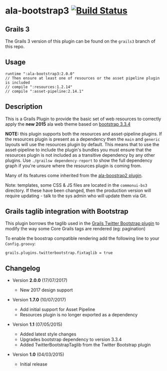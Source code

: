 ala-bootstrap3   [![Build Status](https://travis-ci.org/AtlasOfLivingAustralia/ala-bootstrap3.svg?branch=master)](https://travis-ci.org/AtlasOfLivingAustralia/ala-bootstrap3)
=========
## Grails 3

The Grails 3 version of this plugin can be found on the `grails3` branch of this repo.

## Usage
```
runtime ":ala-bootstrap3:2.0.0"
// Then ensure at least one of resources or the asset pipeline plugin is included
// compile ":resources:1.2.14"
// compile ":asset-pipeline:2.14.1"
```

## Description
This is a Grails Plugin to provide the basic set of web resources to correctly apply the **new 2015** ala web theme based on [bootstrap 3.3.4](http://getbootstrap.com)

**NOTE:** this plugin supports both the resources and asset-pipeline plugins.  If the resources plugin is present as a
dependency then the `main` and `generic` layouts will use the resources plugin by default.  This means that to use the 
asset-pipeline to include the plugin's bundles you must ensure that the resources plugin is not included as a transitive
dependency by any other plugins.  Use `./grailsw dependency-report` to show the full dependency graph if you're unsure
where the resources plugin is coming from.

Many of its features come inherited from the [ala-boostrap2 plugin](https://github.com/AtlasOfLivingAustralia/ala-bootstrap2).

Note: templates, some CSS & JS files are located in the `commonui-bs3` directory. If these have been changed, then the production version will require updating - talk to the sys admin who will update them via Git.

## Grails taglib integration with Bootstrap
This plugin borrows the taglib used in the [Grails Twitter Bootstrap plugin](https://grails.org/plugin/twitter-bootstrap) to modify the way some Core Grails tags are rendered (eg: pagination)

To enable the boostrap compatible rendering add the following line to your `Config.groovy`:

```
grails.plugins.twitterbootstrap.fixtaglib = true
```

## Changelog
* Version **2.0.0** (17/07/2017)
  * New 2017 design support
* Version **1.7.0** (10/07/2017)
  * Add initial support for Asset Pipeline
  * Resources plugin is no longer exported as a dependency
* Version **1.1** (07/05/2015)
  * Added latest style changes
  * Upgrades bootstrap dependency to version 3.3.4
  * Added TwitterBootstrapTaglib from the Twitter Bootstrap plugin

* Version **1.0** (04/03/2015)
  * Initial release
